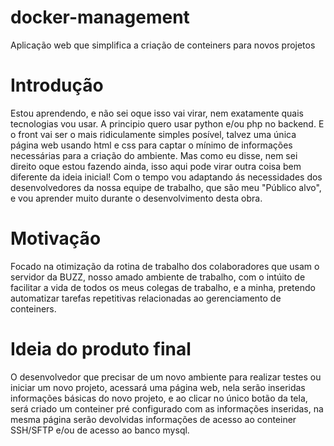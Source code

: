 # docker-management
Aplicação web que simplifica a criação de conteiners para novos projetos

# Introdução
Estou aprendendo, e não sei oque isso vai virar, nem exatamente quais tecnologias vou usar.
A principio quero usar python e/ou php no backend. E o front vai ser o mais ridiculamente simples posível, talvez uma única página web usando html e css para captar o mínimo de informações necessárias para a criação do ambiente.
Mas como eu disse, nem sei direito oque estou fazendo ainda, isso aqui pode virar outra coisa bem diferente da ideia inicial! Com o tempo vou adaptando ás necessidades dos desenvolvedores da nossa equipe de trabalho, que são meu "Público alvo", e vou aprender muito durante o desenvolvimento desta obra.

# Motivação
Focado na otimização da rotina de trabalho dos colaboradores que usam o servidor da BUZZ, nosso amado ambiente de trabalho, com o intúito de facilitar a vida de todos os meus colegas de trabalho, e a minha, pretendo automatizar tarefas repetitivas relacionadas ao gerenciamento de conteiners.

# Ideia do produto final
O desenvolvedor que precisar de um novo ambiente para realizar testes ou iniciar um novo projeto, acessará uma página web, nela serão inseridas informações básicas do novo projeto, e ao clicar no único botão da tela, será criado um conteiner pré configurado com as informações inseridas, na mesma página serão devolvidas informações de acesso ao conteiner SSH/SFTP e/ou de acesso ao banco mysql.
